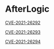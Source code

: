 # AfterLogic
[CVE-2021-26292](https://github.com/E3SEC/AfterLogic/blob/main/2021-01-15-full-path-disclosure-vulnerability.md)

[CVE-2021-26293](https://github.com/E3SEC/AfterLogic/blob/main/2021-01-15-file-upload-vulnerability.md)

[CVE-2021-26294](https://github.com/E3SEC/AfterLogic/blob/main/2021-01-15-exposure-of-sensitive-information-vulnerability.md)
